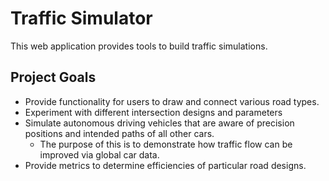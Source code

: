 # Traffic Simulator

This web application provides tools to build traffic simulations.

## Project Goals

* Provide functionality for users to draw and connect various road types.
* Experiment with different intersection designs and parameters
* Simulate autonomous driving vehicles that are aware of precision positions and intended paths of all other cars.
  * The purpose of this is to demonstrate how traffic flow can be improved via global car data.
* Provide metrics to determine efficiencies of particular road designs.